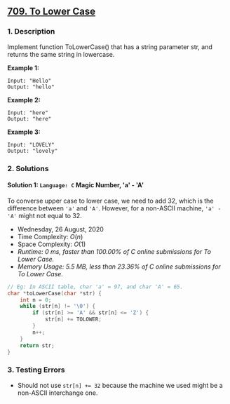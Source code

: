 ## [709. To Lower Case](https://leetcode.com/problems/to-lower-case)

### 1. Description

Implement function ToLowerCase() that has a string parameter str, and returns the same string in lowercase.

**Example 1:**

```
Input: "Hello"
Output: "hello"
```

**Example 2:**

```
Input: "here"
Output: "here"
```

**Example 3:**

```
Input: "LOVELY"
Output: "lovely"
```

### 2. Solutions

#### Solution 1: `Language: C` Magic Number, 'a' - 'A'

To converse upper case to lower case, we need to add 32, which is the difference between `'a'` and `'A'`. However, for a non-ASCII machine, `'a' - 'A'` might not equal to 32.

- Wednesday, 26 August, 2020
- Time Complexity: $O(n)$
- Space Complexity: $O(1)$
- *Runtime: 0 ms, faster than 100.00% of C online submissions for To Lower Case.*
- *Memory Usage: 5.5 MB, less than 23.36% of C online submissions for To Lower Case.*

```C
// Eg: In ASCII table, char 'a' = 97, and char 'A' = 65.
char *toLowerCase(char *str) {
    int n = 0;
    while (str[n] != '\0') {
        if (str[n] >= 'A' && str[n] <= 'Z') {
            str[n] += TOLOWER;
        }
        n++;
    }
    return str;
}
```

### 3. Testing Errors

- Should not use `str[n] += 32` because the machine we used might be a non-ASCII interchange one.
